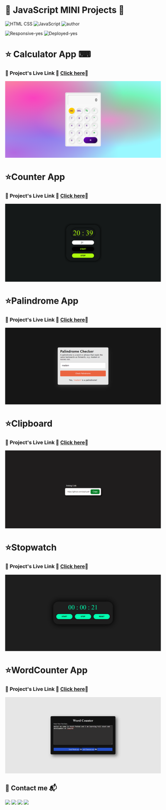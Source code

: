 # 🔰 JavaScript MINI Projects 🔰

![HTML CSS](https://img.shields.io/badge/HTML-CSS-orange)
![JavaScript](https://img.shields.io/badge/JavaScript-yellow)
![author](https://img.shields.io/badge/Author-Arpit--Pathak-blue)

![Responsive-yes](https://img.shields.io/badge/Responsive-yes-ecff19)
![Deployed-yes](https://img.shields.io/badge/Deployed-yes-38B2AC)

# ⭐ Calculator App ⌨

### 📌 **Project's Live Link 🚀 [Click here](https://arpit-calculator.netlify.app/)🔗**

![calculator app screenshot](./Calculator/Screenshots/calculatorbyarpit.png)

# ⭐Counter App

### 📌 **Project's Live Link 🚀 [Click here](https://arpit-countdown-app.netlify.app/)🔗**

![Counter app screenshot](./CounterApp/screenshots/CountDown%20App%20-%20%40arpit-pathak%20-%202.png)

# ⭐Palindrome App

### 📌 **Project's Live Link 🚀 [Click here](https://arpit-palindrome-checker.netlify.app/)🔗**

![palindrome app screenshot](./Palindrome%20Checker/screenshots/Palindrome%20Checker%20%40arpit-pathak%20-%202.png)

# ⭐Clipboard

### 📌 **Project's Live Link 🚀 [Click here](https://arpit-clipboard.netlify.app/)🔗**

![clipboard screenshot](./copy%20to%20clipboard/screenshots/Clipboard%20-%20arpit-pathak%20-%201.png)

# ⭐Stopwatch

### 📌 **Project's Live Link 🚀 [Click here](https://arpit-stopwatch.netlify.app/)🔗**

![stopwatch screenshot](./stopwatch/images/Stopwatch-by%20arpit-pathak.png)

# ⭐WordCounter App

### 📌 **Project's Live Link 🚀 [Click here](https://arpit-wordcounter.netlify.app/)🔗**

![wordcounter app screenshot](./Wordcounter%20App/screenshots/Word%20Counter%20-%20%40arpit-pathak.png)

## 📌 Contact me 📬

[![](https://img.shields.io/badge/LinkedIn-0077B5?style=for-the-badge&logo=linkedin&logoColor=white)](https://www.linkedin.com/in/arpit-webdev/)
[![](https://img.shields.io/badge/Instagram-E4405F?style=for-the-badge&logo=instagram&logoColor=white)](https://www.instagram.com/arpit.code/)
[![](https://img.shields.io/badge/Twitter-1DA1F2?style=for-the-badge&logo=twitter&logoColor=white)](https://twitter.com/arpitpathak__)
[![](https://img.shields.io/badge/GitHub-100000?style=for-the-badge&logo=github&logoColor=white)](https://github.com/arpit-pathak)
